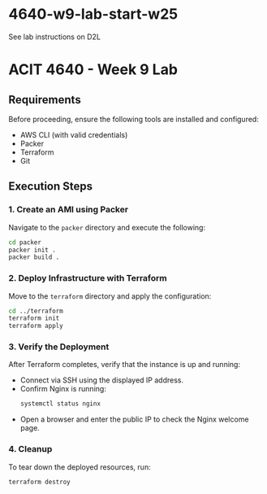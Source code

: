# 4640-w9-lab-start-w25

See lab instructions on D2L

# ACIT 4640 - Week 9 Lab

## Requirements

Before proceeding, ensure the following tools are installed and configured:

- AWS CLI (with valid credentials)
- Packer
- Terraform
- Git

## Execution Steps

### 1. Create an AMI using Packer

Navigate to the `packer` directory and execute the following:

```sh
cd packer
packer init .
packer build .
```

### 2. Deploy Infrastructure with Terraform

Move to the `terraform` directory and apply the configuration:

```sh
cd ../terraform
terraform init
terraform apply
```

### 3. Verify the Deployment

After Terraform completes, verify that the instance is up and running:

- Connect via SSH using the displayed IP address.
- Confirm Nginx is running:
  ```sh
  systemctl status nginx
  ```
- Open a browser and enter the public IP to check the Nginx welcome page.

### 4. Cleanup

To tear down the deployed resources, run:

```sh
terraform destroy
```

